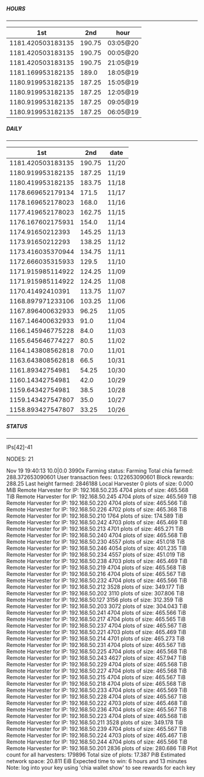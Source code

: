##### HOURS
-------

| 1st | 2nd | hour |
|---|----|-----|
|1181.420503183135 | 190.75 | 03:05@20 |
|1181.420503183135 | 190.75 | 00:05@20 |
|1181.420503183135 | 190.75 | 21:05@19 |
|1181.169953182135 | 189.0 | 18:05@19 |
|1180.919953182135 | 187.25 | 15:05@19 |
|1180.919953182135 | 187.25 | 12:05@19 |
|1180.919953182135 | 187.25 | 09:05@19 |
|1180.919953182135 | 187.25 | 06:05@19 |

##### DAILY
-------

| 1st | 2nd | date |
|---|----|-----|
|1181.420503183135 | 190.75 | 11/20 |
|1180.919953182135 | 187.25 | 11/19 |
|1180.419953182135 | 183.75 | 11/18 |
|1178.669652179134 | 171.5 | 11/17 |
|1178.169652178023 | 168.0 | 11/16 |
|1177.419652178023 | 162.75 | 11/15 |
|1176.167602175931 | 154.0 | 11/14 |
|1174.91650212393 | 145.25 | 11/13 |
|1173.91650212293 | 138.25 | 11/12 |
|1173.416035370944 | 134.75 | 11/11 |
|1172.666035315933 | 129.5 | 11/10 |
|1171.915985114922 | 124.25 | 11/09 |
|1171.915985114922 | 124.25 | 11/08 |
|1170.41492410391 | 113.75 | 11/07 |
|1168.897971233106 | 103.25 | 11/06 |
|1167.896400632933 | 96.25 | 11/05 |
|1167.146400632933 | 91.0 | 11/04 |
|1166.145946775228 | 84.0 | 11/03 |
|1165.645646774227 | 80.5 | 11/02 |
|1164.143808562818 | 70.0 | 11/01 |
|1163.643808562818 | 66.5 | 10/31 |
|1161.89342754981 | 54.25 | 10/30 |
|1160.14342754981 | 42.0 | 10/29 |
|1159.64342754981 | 38.5 | 10/28 |
|1159.143427547807 | 35.0 | 10/27 |
|1158.893427547807 | 33.25 | 10/26 |


##### STATUS
-------

IPs[42]-41

NODES: 21

Nov 19 19:40:13 10.0|0.0
3990x
Farming status: Farming
Total chia farmed: 288.372653090601
User transaction fees: 0.122653090601
Block rewards: 288.25
Last height farmed: 2846188
Local Harvester
   0 plots of size: 0.000 MiB
Remote Harvester for IP: 192.168.50.235
   4704 plots of size: 465.568 TiB
Remote Harvester for IP: 192.168.50.245
   4704 plots of size: 465.569 TiB
Remote Harvester for IP: 192.168.50.220
   4704 plots of size: 465.566 TiB
Remote Harvester for IP: 192.168.50.226
   4702 plots of size: 465.368 TiB
Remote Harvester for IP: 192.168.50.210
   1764 plots of size: 174.589 TiB
Remote Harvester for IP: 192.168.50.242
   4703 plots of size: 465.469 TiB
Remote Harvester for IP: 192.168.50.213
   4701 plots of size: 465.271 TiB
Remote Harvester for IP: 192.168.50.240
   4704 plots of size: 465.568 TiB
Remote Harvester for IP: 192.168.50.230
   4557 plots of size: 451.018 TiB
Remote Harvester for IP: 192.168.50.246
   4054 plots of size: 401.235 TiB
Remote Harvester for IP: 192.168.50.234
   4557 plots of size: 451.019 TiB
Remote Harvester for IP: 192.168.50.238
   4703 plots of size: 465.469 TiB
Remote Harvester for IP: 192.168.50.219
   4704 plots of size: 465.568 TiB
Remote Harvester for IP: 192.168.50.216
   4704 plots of size: 465.567 TiB
Remote Harvester for IP: 192.168.50.232
   4704 plots of size: 465.566 TiB
Remote Harvester for IP: 192.168.50.212
   3528 plots of size: 349.177 TiB
Remote Harvester for IP: 192.168.50.202
   3110 plots of size: 307.806 TiB
Remote Harvester for IP: 192.168.50.127
   3156 plots of size: 312.359 TiB
Remote Harvester for IP: 192.168.50.203
   3072 plots of size: 304.043 TiB
Remote Harvester for IP: 192.168.50.241
   4704 plots of size: 465.566 TiB
Remote Harvester for IP: 192.168.50.217
   4704 plots of size: 465.565 TiB
Remote Harvester for IP: 192.168.50.237
   4704 plots of size: 465.567 TiB
Remote Harvester for IP: 192.168.50.221
   4703 plots of size: 465.469 TiB
Remote Harvester for IP: 192.168.50.214
   4701 plots of size: 465.273 TiB
Remote Harvester for IP: 192.168.50.231
   4704 plots of size: 465.567 TiB
Remote Harvester for IP: 192.168.50.225
   4704 plots of size: 465.568 TiB
Remote Harvester for IP: 192.168.50.243
   4627 plots of size: 457.947 TiB
Remote Harvester for IP: 192.168.50.229
   4704 plots of size: 465.568 TiB
Remote Harvester for IP: 192.168.50.227
   4704 plots of size: 465.568 TiB
Remote Harvester for IP: 192.168.50.215
   4704 plots of size: 465.567 TiB
Remote Harvester for IP: 192.168.50.218
   4704 plots of size: 465.568 TiB
Remote Harvester for IP: 192.168.50.233
   4704 plots of size: 465.569 TiB
Remote Harvester for IP: 192.168.50.228
   4704 plots of size: 465.567 TiB
Remote Harvester for IP: 192.168.50.222
   4703 plots of size: 465.468 TiB
Remote Harvester for IP: 192.168.50.236
   4704 plots of size: 465.567 TiB
Remote Harvester for IP: 192.168.50.223
   4704 plots of size: 465.568 TiB
Remote Harvester for IP: 192.168.50.211
   3528 plots of size: 349.178 TiB
Remote Harvester for IP: 192.168.50.239
   4704 plots of size: 465.567 TiB
Remote Harvester for IP: 192.168.50.224
   4703 plots of size: 465.467 TiB
Remote Harvester for IP: 192.168.50.244
   4704 plots of size: 465.566 TiB
Remote Harvester for IP: 192.168.50.201
   2836 plots of size: 280.686 TiB
Plot count for all harvesters: 179896
Total size of plots: 17.387 PiB
Estimated network space: 20.811 EiB
Expected time to win: 6 hours and 13 minutes
Note: log into your key using 'chia wallet show' to see rewards for each key
